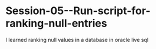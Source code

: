 # Session-05--Run-script-for-ranking-null-entries
I learned ranking null values in a database in oracle live sql
